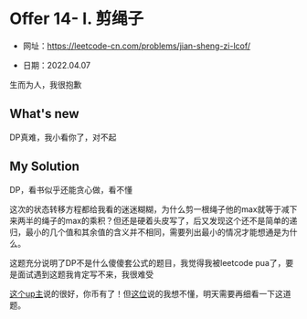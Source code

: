 # Offer 14- I. 剪绳子
- 网址：https://leetcode-cn.com/problems/jian-sheng-zi-lcof/

- 日期：2022.04.07

生而为人，我很抱歉

## What's new

DP真难，我小看你了，对不起

## My Solution

DP，看书似乎还能贪心做，看不懂

这次的状态转移方程都给我看的迷迷糊糊，为什么剪一根绳子他的max就等于减下来两半的绳子的max的乘积？但还是硬着头皮写了，后又发现这个还不是简单的递归，最小的几个值和其余值的含义并不相同，需要列出最小的情况才能想通是为什么。

这题充分说明了DP不是什么傻傻套公式的题目，我觉得我被leetcode pua了，要是面试遇到这题我肯定写不来，我很难受

[这个up主](https://www.bilibili.com/video/BV1oE411J7pr?from=search&seid=12121082848896585952)说的很好，你币有了！但[这位](https://www.bilibili.com/video/BV1Q5411L7Uz?spm_id_from=333.337.search-card.all.click)说的我想不懂，明天需要再细看一下这道题。

